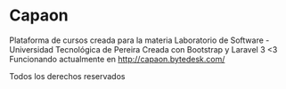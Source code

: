 Capaon
======

Plataforma de cursos creada para la materia Laboratorio de Software - Universidad Tecnológica de Pereira
Creada con Bootstrap y Laravel 3 <3
Funcionando actualmente en http://capaon.bytedesk.com/

Todos los derechos reservados